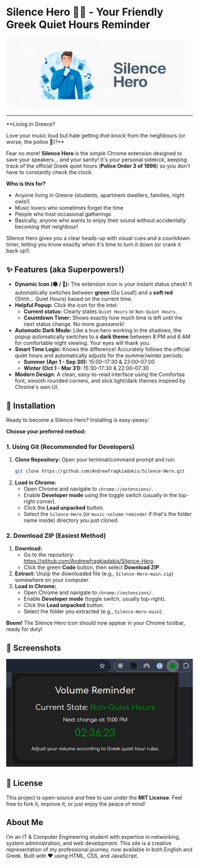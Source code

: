 # Silence Hero 🦸‍♂️ - Your Friendly Greek Quiet Hours Reminder

![Silence Hero Banner](banner.png)

---

**Living in Greece?

Love your music loud but hate getting *that knock* from the neighbours (or worse, the police 👮)?**

Fear no more! **Silence Hero** is the simple Chrome extension designed to save your speakers... and your sanity! It's your personal sidekick, keeping track of the official Greek quiet hours (**Police Order 3 of 1996**) so you don't have to constantly check the clock.

**Who is this for?**

* Anyone living in Greece (students, apartment dwellers, families, night owls!)
* Music lovers who sometimes forget the time
* People who host occasional gatherings
* Basically, anyone who wants to enjoy their sound without accidentally becoming *that* neighbour!

Silence Hero gives you a clear heads-up with visual cues and a countdown timer, letting you know exactly when it's time to turn it down (or crank it back up!).

## ✨ Features (aka Superpowers!)

* **Dynamic Icon (🟢 / 🔴):** The extension icon is your instant status check! It automatically switches between **green** (Go Loud!) and a **soft red** (Shhh... Quiet Hours) based on the current time.
* **Helpful Popup:** Click the icon for the intel:
    * **Current status:** Clearly states `Quiet Hours` or `Non-Quiet Hours`.
    * **Countdown Timer:** Shows exactly how much time is left until the next status change. No more guesswork!
* **Automatic Dark Mode:** Like a true hero working in the shadows, the popup automatically switches to a **dark theme** between 8 PM and 6 AM for comfortable night viewing. Your eyes will thank you.
* **Smart Time Logic:** Knows the difference! Accurately follows the official quiet hours and automatically adjusts for the summer/winter periods:
    * **Summer (Apr 1 - Sep 30):** 15:00–17:30 & 23:00–07:00
    * **Winter (Oct 1 - Mar 31):** 15:30–17:30 & 22:00–07:30
* **Modern Design:** A clean, easy-to-read interface using the Comfortaa font, smooth rounded corners, and slick light/dark themes inspired by Chrome's own UI.

## 🚀 Installation

Ready to become a Silence Hero? Installing is easy-peasy:

**Choose your preferred method:**

### 1. Using Git (Recommended for Developers)

1.  **Clone Repository:** Open your terminal/command prompt and run:
    ```bash
    git clone https://github.com/Andrewfragkiadakis/Silence-Hero.git
    ```
2.  **Load in Chrome:**
    * Open Chrome and navigate to `chrome://extensions/`.
    * Enable **Developer mode** using the toggle switch (usually in the top-right corner).
    * Click the **Load unpacked** button.
    * Select the `Silence-Hero` (or `music-volume-reminder` if that's the folder name inside) directory you just cloned.

### 2. Download ZIP (Easiest Method)

1.  **Download:**
    * Go to the repository: <https://github.com/Andrewfragkiadakis/Silence-Hero>
    * Click the green **Code** button, then select **Download ZIP**.
2.  **Extract:** Unzip the downloaded file (e.g., `Silence-Hero-main.zip`) somewhere on your computer.
3.  **Load in Chrome:**
    * Open Chrome and navigate to `chrome://extensions/`.
    * Enable **Developer mode** (toggle switch, usually top-right).
    * Click the **Load unpacked** button.
    * Select the folder you extracted (e.g., `Silence-Hero-main`).

**Boom!** The Silence Hero icon should now appear in your Chrome toolbar, ready for duty!

## 👀 Screenshots

![Website Screenshot](screenshot.png)

## 📄 License

This project is open-source and free to use under the **MIT License**. Feel free to fork it, improve it, or just enjoy the peace of mind!

## About Me
I’m an IT & Computer Engineering student with expertise in networking, system administration, and web development. 
This site is a creative representation of my professional journey, now available in both English and Greek.
Built with ❤️ using HTML, CSS, and JavaScript.

